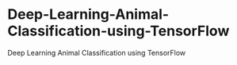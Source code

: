 # Deep-Learning-Animal-Classification-using-TensorFlow
Deep Learning Animal Classification using TensorFlow
